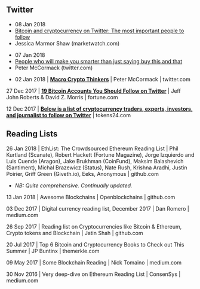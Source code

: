 
## Twitter

- 08 Jan 2018
- [Bitcoin and cryptocurrency on Twitter: The most important people to follow](https://www.marketwatch.com/story/bitcoin-and-cryptocurrency-on-twitter-the-most-important-people-to-follow-2017-12-04)
- Jessica Marmor Shaw (marketwatch.com)
</a>


- 07 Jan 2018
- [People who will make you smarter than just saying buy this and that](https://twitter.com/search?q=twobitidiot%20realist&src=typd) 
- Peter McCormack (twitter.com)
</a>


- 02 Jan 2018 | **[Macro Crypto Thinkers](https://twitter.com/whatbitcoindid/status/948227096316346368)** | Peter McCormack | twitter.com 

27 Dec 2017 | **[19 Bitcoin Accounts You Should Follow on Twitter](http://fortune.com/2017/12/27/bitcoin-twitter/)** | Jeff John Roberts & David Z. Morris | fortune.com

12 Dec 2017 | **[Below is a list of cryptocurrency traders, experts, investors, and journalist to follow on Twitter]()** | tokens24.com 

## Reading Lists

26 Jan 2018	| EthList: The Crowdsourced Ethereum Reading List | Phil Kurtland (Scanate), Robert Hackett (Fortune Magazine), Jorge Izquierdo and Luis Cuende (Aragon), Jake Brukhman (CoinFund), Maksim Balashevich (Santiment), Michal Brazewicz (Status), Nate Rush, Krishna Aradhi, Justin Poirier, Griff Green (Giveth.io), Eeks, Anonymous | github.com
- *NB: Quite comprehensive. Continually updated.*

13 Jan 2018 |	Awesome Blockchains | Openblockchains | github.com 

03 Dec 2017 |	Digital currency reading list, December 2017 | Dan Romero | medium.com 

26 Sep 2017 |	Reading list on Cryptocurrencies like Bitcoin & Ethereum, Crypto tokens and Blockchain | Jatin Shah | github.com

20 Jul 2017 |	Top 6 Bitcoin and Cryptocurrency Books to Check out This Summer | JP Buntinx | themerkle.com 

09 May 2017 | Some Blockchain Reading | Nick Tomaino | medium.com 

30 Nov 2016 |	Very deep-dive on Ethereum Reading List | ConsenSys | medium.com 
